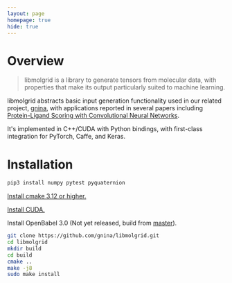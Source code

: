 ```yaml
---
layout: page
homepage: true
hide: true
---
```


# Overview

> libmolgrid is a library to generate tensors from molecular data, with properties that make its output particularly suited to machine learning. 

libmolgrid abstracts basic input generation functionality used in our related project, [gnina](https://github.com/gnina/gnina), with applications reported in several papers including [Protein-Ligand Scoring with Convolutional Neural Networks](https://arxiv.org/abs/1612.02751).

It's implemented in C++/CUDA with Python bindings, with first-class integration for PyTorch, Caffe, and Keras.

# Installation

  ```bash
  pip3 install numpy pytest pyquaternion
  ```

[Install cmake 3.12 or higher.](https://cmake.org/install/)

[Install CUDA.](https://developer.nvidia.com/cuda-downloads)

Install OpenBabel 3.0 (Not yet released, build from [master](https://github.com/openbabel/openbabel)).

  ```bash
  git clone https://github.com/gnina/libmolgrid.git
  cd libmolgrid
  mkdir build
  cd build
  cmake ..
  make -j8
  sudo make install
  ```
